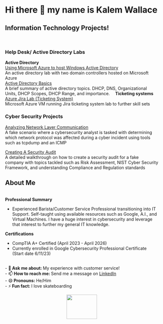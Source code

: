 # Hi there 👋 my name is Kalem Wallace<br/>
<h2>Information Technology Projects!</h2><br/>
<h3>Help Desk/ Active Directory Labs</h3>
<b>Active Directory</b><br/>
<a href="https://github.com/kalemriah/Using-Microsoft-Azure-to-host-Windows-Active-Directory-lab">Using Microsoft Azure to host Windows Active Directory</a> <br/>
An active directory lab with two domain controllers hosted on Microsoft Azure <br/>
<a href="https://github.com/kalemriah/Active-directory-basics">Active Directory Basics</a> <br/>
A brief summary of active directory topics. DHCP, DNS, Organizational Units, DHCP Scopes, DHCP Range, and importance.
&emsp;<b>Ticketing systems</b><br/>
<a href="https://github.com/kalemriah/Azure-Ticketing-System-Lab-Jira-">Azure Jira Lab (Ticketing System)</a><br/>
Microsoft Azure VM running Jira ticketing system lab to further skill sets<br/>
<h3>Cyber Security Projects</h3>
<a href="https://github.com/kalemriah/Analyzing-Network-Layer-Communication">Analyzing Network Layer Communication</a><br/>
A fake scenario where a cybersecurity analyst is tasked with determining which network protocol was affected during a cyber incident using tools such as tcpdump and an ICMP

<a href="https://github.com/kalemriah/Creating-A-Security-Audit">Creating A Security Audit</a><br/>
A detailed walkthrough on how to create a security audit for a fake company with topics tackled such as Risk Assessment, NIST Cyber Security Framework, and understanding Compliance and Regulation standards


  <h2> About Me </h2><br/>
  <b>Professional Summary</b><br/>
  
- Experienced Barista/Customer Service Professional transitioning into IT Support. Self-taught using available resources such as Google, A.I., and Virtual Machines. I have a huge interest in cybersecurity and leverage that interest to further my general IT knowledge. 



<b>Certifications</b><br/>


- CompTIA A+ Certified (April 2023 - April 2026)<br/>
- Currently enrolled in Google Cybersecurity Professional Certificate (Start date 6/11/23)<br/>
 <br/>
- 💬<b> Ask me about: </b> My experience with customer service! <br/>
- 📫<b> How to reach me: </b> Send me a message on <a href="https://www.linkedin.com/in/kalem-wallace-3b499a256/">LinkedIn</a> <br/>
- 😄<b> Pronouns: </b> He/Him <br/>
- ⚡<b> Fun fact: </b> I love skateboarding<p align="center"><img src="https://user-images.githubusercontent.com/111719615/210657996-ffe8fe41-b389-492c-8ddc-05cde142e675.gif" width="100" height="80" /> <br/>





